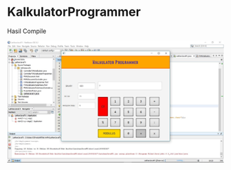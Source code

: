 # KalkulatorProgrammer

Hasil Compile

![alt text](https://github.com/akuian/KalkulatorProgrammer/blob/master/calculator.JPG)
